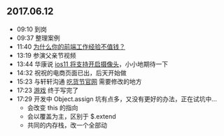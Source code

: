 ## 2017.06.12
* 09:10 到岗
* 09:37 整理案例
* 11:40 [为什么你的前端工作经验不值钱？](http://mp.weixin.qq.com/s/A1F8Yp8Uy5wyBHN7GIbsvw)
* 13:19 参演父亲节视频
* 13:44 华康说 [ios11 将支持开启摄像头](http://mp.weixin.qq.com/s/HW5R-fdAntWCEHSz2V9Hzw)，小小地期待一下
* 14:32 祝祝的电商页面已出，后天开始做
* 15:23 与轩轩沟通 [吃货节官网](http://sum.kdcer.com/test/koubeifoodie) 需要修改的地方
* 17:23 [游戏](https://foreverz133.github.io/demos/single/wxFlyFight.html) 终于写完了
* 17:29 开发中 Object.assign 坑有点多，又没有更好的办法，正在试坑中...
  * 会改变 this 的指向
  * 会以覆盖为主，区别于 $.extend
  * 共同的内存栈，改一个全部动